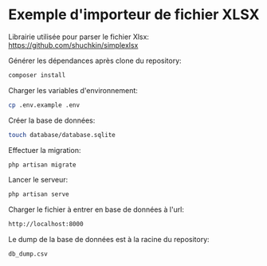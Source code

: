 
<h1>Exemple d'importeur de fichier XLSX</h1>

Librairie utilisée pour parser le fichier Xlsx: https://github.com/shuchkin/simplexlsx

Générer les dépendances après clone du repository:
```bash
composer install
```

Charger les variables d'environnement:
```bash
cp .env.example .env
```

Créer la base de données:
```bash
touch database/database.sqlite
```

Effectuer la migration:
```bash
php artisan migrate
```

Lancer le serveur:
```bash
php artisan serve
```

Charger le fichier à entrer en base de données à l'url:
```bash
http://localhost:8000
```

Le dump de la base de données est à la racine du repository:
```bash
db_dump.csv
```
